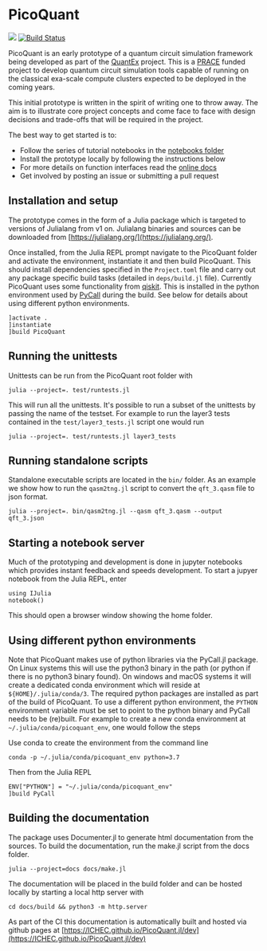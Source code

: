 # PicoQuant

[![](https://img.shields.io/badge/docs-latest-blue.svg)](https://ICHEC.github.io/PicoQuant.jl/dev)
[![Build Status](https://travis-ci.org/ICHEC/PicoQuant.jl.svg?branch=master)](https://travis-ci.org/ICHEC/PicoQuant.jl.svg?branch=master)


PicoQuant is an early prototype of a quantum circuit simulation framework being
developed as part of the [QuantEx](https://git.ichec.ie/quantex/quantex) project.
This is a [PRACE](https://prace-ri.eu/) funded project to develop quantum circuit
simulation tools capable of running on the classical exa-scale compute clusters
expected to be deployed in the coming years.

This initial prototype is written in the spirit of writing one to
throw away. The aim is to illustrate core project concepts and come face to face
with design decisions and trade-offs that will be required in the project.

The best way to get started is to:
- Follow the series of tutorial notebooks in the [notebooks folder](nb/)
- Install the prototype locally by following the instructions below
- For more details on function interfaces read the [online docs](https://ICHEC.github.io/PicoQuant.jl/dev)
- Get involved by posting an issue or submitting a pull request

## Installation and setup

The prototype comes in the form of a Julia package which is targeted to versions
of Julialang from v1 on. Julialang binaries and sources can be downloaded from
[https://julialang.org/](https://julialang.org/).

Once installed, from the Julia REPL prompt navigate to the PicoQuant folder
and activate the environment, instantiate it and then build PicoQuant.
This should install dependencies specified in the `Project.toml` file
and carry out any package specific build tasks (detailed in `deps/build.jl` file).
Currently PicoQuant uses some functionality from [qiskit](https://qiskit.org). This is
 installed in the python environment used by [PyCall](https://github.com/JuliaPy/PyCall.jl)
during the build. See below for details about using different python environments.

```
]activate .
]instantiate
]build PicoQuant
```

## Running the unittests

Unittests can be run from the PicoQuant root folder with

```
julia --project=. test/runtests.jl
```

This will run all the unittests. It's possible to run a subset of the unittests
by passing the name of the testset. For example to run the layer3 tests contained
in the `test/layer3_tests.jl` script one would run

```
julia --project=. test/runtests.jl layer3_tests
```

## Running standalone scripts

Standalone executable scripts are located in the `bin/` folder. As an example
we show how to run the `qasm2tng.jl` script to convert the `qft_3.qasm` file
to json format.

```
julia --project=. bin/qasm2tng.jl --qasm qft_3.qasm --output qft_3.json
```

## Starting a notebook server

Much of the prototyping and development is done in jupyter notebooks which
provides instant feedback and speeds development. To start a jupyer notebook
from the Julia REPL, enter

```
using IJulia
notebook()
```

This should open a browser window showing the home folder.

## Using different python environments
Note that PicoQuant makes use of python libraries via the PyCall.jl package.
On Linux systems this will use the python3 binary in the path (or python if there
is no python3 binary found). On windows and macOS systems it will create a
dedicated conda environment which will reside at `${HOME}/.julia/conda/3`.
The required python packages are installed as part of the build of PicoQuant.
To use a different python environment, the `PYTHON` environment variable must
be set to point to the python binary and PyCall needs to be (re)built. For example
to create a new conda environment at `~/.julia/conda/picoquant_env`, one would
follow the steps

Use conda to create the environment from the command line
```
conda -p ~/.julia/conda/picoquant_env python=3.7
```

Then from the Julia REPL
```
ENV["PYTHON"] = "~/.julia/conda/picoquant_env"
]build PyCall
```

## Building the documentation

The package uses Documenter.jl to  generate html documentation from the sources.
To build the documentation, run the make.jl script from the docs folder.

```
julia --project=docs docs/make.jl
```

The documentation will be placed in the build folder and can be hosted locally
by starting a local http server with

```
cd docs/build && python3 -m http.server
```

As part of the CI this documentation is automatically built and hosted via github
pages at [https://ICHEC.github.io/PicoQuant.jl/dev](https://ICHEC.github.io/PicoQuant.jl/dev)
